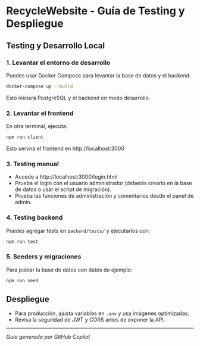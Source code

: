# RecycleWebsite - Guía de Testing y Despliegue

## Testing y Desarrollo Local

### 1. Levantar el entorno de desarrollo

Puedes usar Docker Compose para levantar la base de datos y el backend:

```bash
docker-compose up --build
```

Esto iniciará PostgreSQL y el backend en modo desarrollo.

### 2. Levantar el frontend

En otra terminal, ejecuta:

```bash
npm run client
```

Esto servirá el frontend en http://localhost:3000

### 3. Testing manual

- Accede a http://localhost:3000/login.html
- Prueba el login con el usuario administrador (deberás crearlo en la base de datos o usar el script de migración).
- Prueba las funciones de administración y comentarios desde el panel de admin.

### 4. Testing backend

Puedes agregar tests en `backend/tests/` y ejecutarlos con:

```bash
npm run test
```

### 5. Seeders y migraciones

Para poblar la base de datos con datos de ejemplo:

```bash
npm run seed
```

## Despliegue

- Para producción, ajusta variables en `.env` y usa imágenes optimizadas.
- Revisa la seguridad de JWT y CORS antes de exponer la API.

---

*Guía generada por GitHub Copilot*